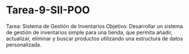 # Tarea-9-SII-POO
Tarea: Sistema de Gestión de Inventarios  Objetivo: Desarrollar un sistema de gestión de inventarios simple para una tienda, que permita añadir, actualizar, eliminar y buscar productos utilizando una estructura de datos personalizada.
